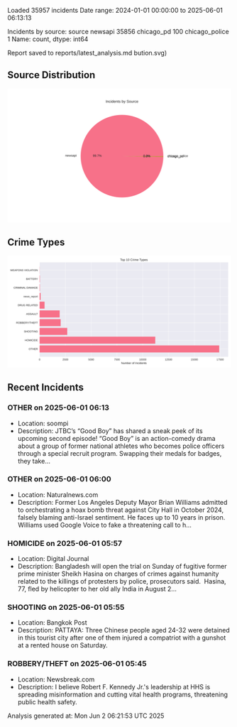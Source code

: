 
Loaded 35957 incidents
Date range: 2024-01-01 00:00:00 to 2025-06-01 06:13:13

Incidents by source:
source
newsapi           35856
chicago_pd          100
chicago_police        1
Name: count, dtype: int64

Report saved to reports/latest_analysis.md
bution.svg)

## Source Distribution
![Source Distribution](images/source_distribution.svg)

## Crime Types
![Crime Types](images/crime_types.svg)

## Recent Incidents

### OTHER on 2025-06-01 06:13
- Location: soompi
- Description: JTBC’s “Good Boy” has shared a sneak peek of its upcoming second episode! “Good Boy” is an action-comedy drama about a group of former national athletes who becomes police officers through a special recruit program. Swapping their medals for badges, they take…


### OTHER on 2025-06-01 06:00
- Location: Naturalnews.com
- Description: Former Los Angeles Deputy Mayor Brian Williams admitted to orchestrating a hoax bomb threat against City Hall in October 2024, falsely blaming anti-Israel sentiment. He faces up to 10 years in prison. Williams used Google Voice to fake a threatening call to h…


### HOMICIDE on 2025-06-01 05:57
- Location: Digital Journal
- Description: Bangladesh will open the trial on Sunday of fugitive former prime minister Sheikh Hasina on charges of crimes against humanity related to the killings of protesters by police, prosecutors said.  Hasina, 77, fled by helicopter to her old ally India in August 2…


### SHOOTING on 2025-06-01 05:55
- Location: Bangkok Post
- Description: PATTAYA: Three Chinese people aged 24-32 were detained in this tourist city after one of them injured a compatriot with a gunshot at a rented house on Saturday.


### ROBBERY/THEFT on 2025-06-01 05:45
- Location: Newsbreak.com
- Description: I believe Robert F. Kennedy Jr.'s leadership at HHS is spreading misinformation and cutting vital health programs, threatening public health safety.

Analysis generated at: Mon Jun  2 06:21:53 UTC 2025
